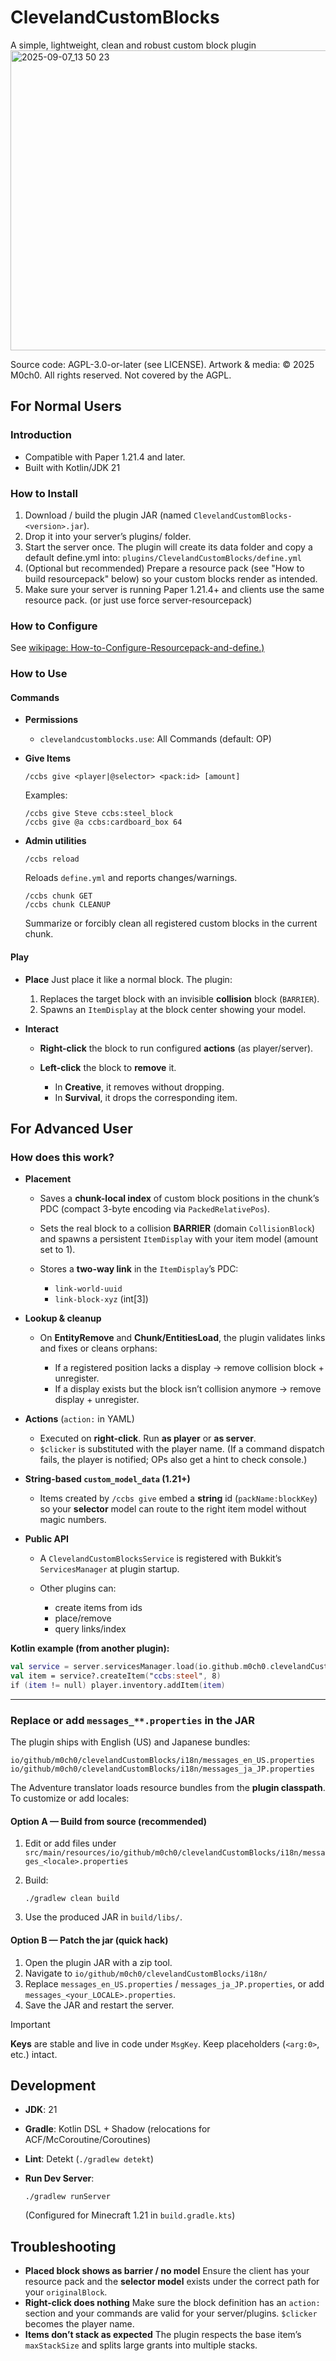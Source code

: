 # ClevelandCustomBlocks
A simple, lightweight, clean and robust custom block plugin
<img width="854" height="480" alt="2025-09-07_13 50 23" src="https://github.com/user-attachments/assets/2ade2300-2624-48f6-b1e7-e89f27d41bed" />

Source code: AGPL-3.0-or-later (see LICENSE).
Artwork & media: © 2025 M0ch0. All rights reserved. Not covered by the AGPL.

## For Normal Users

### Introduction
- Compatible with Paper 1.21.4 and later.
- Built with Kotlin/JDK 21

### How to Install
1. Download / build the plugin JAR (named `ClevelandCustomBlocks-<version>.jar`).
2. Drop it into your server’s plugins/ folder.
3. Start the server once. The plugin will create its data folder and copy a default define.yml into:
   `plugins/ClevelandCustomBlocks/define.yml`
4. (Optional but recommended) Prepare a resource pack (see "How to build resourcepack" below) so your custom blocks render as intended.
5. Make sure your server is running Paper 1.21.4+ and clients use the same resource pack. (or just use force server-resourcepack)

### How to Configure

See [wikipage: How-to-Configure-Resourcepack-and-define.)](https://github.com/M0ch0/ClevelandCustomBlocks/wiki/How-to-Configure-Resourcepack-and-define)

### How to Use


#### Commands
- **Permissions**
    - `clevelandcustomblocks.use`: All Commands (default: OP)

- **Give Items**
    ```
    /ccbs give <player|@selector> <pack:id> [amount]
    ```
  
    Examples:

    ```
    /ccbs give Steve ccbs:steel_block
    /ccbs give @a ccbs:cardboard_box 64
    ```
- **Admin utilities**
    ```
    /ccbs reload
    ```

    Reloads `define.yml` and reports changes/warnings.

    ```
    /ccbs chunk GET
    /ccbs chunk CLEANUP
    ```

    Summarize or forcibly clean all registered custom blocks in the current chunk.

#### Play

* **Place**
  Just place it like a normal block. The plugin:

    1. Replaces the target block with an invisible **collision** block (`BARRIER`).
    2. Spawns an `ItemDisplay` at the block center showing your model.

* **Interact**

    * **Right-click** the block to run configured **actions** (as player/server).
    * **Left-click** the block to **remove** it.

        * In **Creative**, it removes without dropping.
        * In **Survival**, it drops the corresponding item.


## For Advanced User

### How does this work?

* **Placement**

    * Saves a **chunk-local index** of custom block positions in the chunk’s PDC (compact 3-byte encoding via `PackedRelativePos`).
    * Sets the real block to a collision **BARRIER** (domain `CollisionBlock`) and spawns a persistent `ItemDisplay` with your item model (amount set to 1).
    * Stores a **two-way link** in the `ItemDisplay`’s PDC:

        * `link-world-uuid`
        * `link-block-xyz` (int\[3])
* **Lookup & cleanup**

    * On **EntityRemove** and **Chunk/EntitiesLoad**, the plugin validates links and fixes or cleans orphans:

        * If a registered position lacks a display → remove collision block + unregister.
        * If a display exists but the block isn’t collision anymore → remove display + unregister.
* **Actions** (`action:` in YAML)

    * Executed on **right-click**. Run **as player** or **as server**.
    * `$clicker` is substituted with the player name. (If a command dispatch fails, the player is notified; OPs also get a hint to check console.)
* **String-based `custom_model_data` (1.21+)**

    * Items created by `/ccbs give` embed a **string** id (`packName:blockKey`) so your **selector** model can route to the right item model without magic numbers.
* **Public API**

    * A `ClevelandCustomBlocksService` is registered with Bukkit’s `ServicesManager` at plugin startup.
    * Other plugins can:

        * create items from ids
        * place/remove
        * query links/index

**Kotlin example (from another plugin):**

```kotlin
val service = server.servicesManager.load(io.github.m0ch0.clevelandCustomBlocks.api.service.ClevelandCustomBlocksService::class.java)
val item = service?.createItem("ccbs:steel", 8)
if (item != null) player.inventory.addItem(item)
```

---

### Replace or add `messages_**.properties` in the JAR

The plugin ships with English (US) and Japanese bundles:

```
io/github/m0ch0/clevelandCustomBlocks/i18n/messages_en_US.properties
io/github/m0ch0/clevelandCustomBlocks/i18n/messages_ja_JP.properties
```

The Adventure translator loads resource bundles from the **plugin classpath**. To customize or add locales:

#### Option A — Build from source (recommended)

1. Edit or add files under
   `src/main/resources/io/github/m0ch0/clevelandCustomBlocks/i18n/messages_<locale>.properties`
2. Build:

   ```
   ./gradlew clean build
   ```
3. Use the produced JAR in `build/libs/`.

#### Option B — Patch the jar (quick hack)

1. Open the plugin JAR with a zip tool.
2. Navigate to
   `io/github/m0ch0/clevelandCustomBlocks/i18n/`
3. Replace `messages_en_US.properties` / `messages_ja_JP.properties`, or add `messages_<your_LOCALE>.properties`.
4. Save the JAR and restart the server.

> [!IMPORTANT]
> **Keys** are stable and live in code under `MsgKey`. Keep placeholders (`<arg:0>`, etc.) intact.


## Development

* **JDK**: 21
* **Gradle**: Kotlin DSL + Shadow (relocations for ACF/McCoroutine/Coroutines)
* **Lint**: Detekt (`./gradlew detekt`)
* **Run Dev Server**:

  ```
  ./gradlew runServer
  ```

  (Configured for Minecraft 1.21 in `build.gradle.kts`)


## Troubleshooting

* **Placed block shows as barrier / no model**
  Ensure the client has your resource pack and the **selector model** exists under the correct path for your `originalBlock`.
* **Right-click does nothing**
  Make sure the block definition has an `action:` section and your commands are valid for your server/plugins. `$clicker` becomes the player name.
* **Items don’t stack as expected**
  The plugin respects the base item’s `maxStackSize` and splits large grants into multiple stacks.

